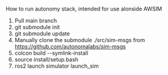 How to run autonomy stack, intended for use alonside AWSIM 

1)	Pull main branch
2)	git submodule init
3)	git submodule update 
4)	Manually clone the submodule ./src/sim-msgs from https://github.com/autonomalabs/sim-msgs
5)	colcon build --symlink-install
6)	source install/setup.bash
7)	ros2 launch simulator launch_sim 
